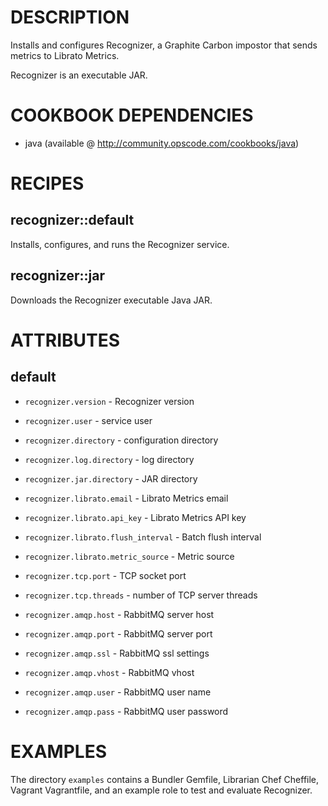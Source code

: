 DESCRIPTION
===========

Installs and configures Recognizer, a Graphite Carbon impostor that
sends metrics to Librato Metrics.

Recognizer is an executable JAR.

COOKBOOK DEPENDENCIES
=====================

* java (available @ http://community.opscode.com/cookbooks/java)

RECIPES
=======

recognizer::default
-------------------

Installs, configures, and runs the Recognizer service.

recognizer::jar
---------------

Downloads the Recognizer executable Java JAR.

ATTRIBUTES
==========

default
-------

* `recognizer.version`       - Recognizer version
* `recognizer.user`          - service user
* `recognizer.directory`     - configuration directory
* `recognizer.log.directory` - log directory
* `recognizer.jar.directory` - JAR directory

* `recognizer.librato.email`          - Librato Metrics email
* `recognizer.librato.api_key`        - Librato Metrics API key
* `recognizer.librato.flush_interval` - Batch flush interval
* `recognizer.librato.metric_source`  - Metric source

* `recognizer.tcp.port`    - TCP socket port
* `recognizer.tcp.threads` - number of TCP server threads

* `recognizer.amqp.host`  - RabbitMQ server host
* `recognizer.amqp.port`  - RabbitMQ server port
* `recognizer.amqp.ssl`   - RabbitMQ ssl settings
* `recognizer.amqp.vhost` - RabbitMQ vhost
* `recognizer.amqp.user`  - RabbitMQ user name
* `recognizer.amqp.pass`  - RabbitMQ user password

EXAMPLES
========

The directory `examples` contains a Bundler Gemfile, Librarian Chef
Cheffile, Vagrant Vagrantfile, and an example role to test and
evaluate Recognizer.
